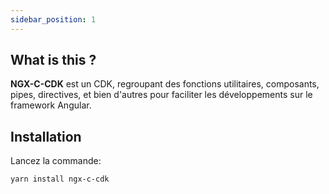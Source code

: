 ```yaml
---
sidebar_position: 1
---
```


## What is this ?

**NGX-C-CDK** est un CDK, regroupant des fonctions utilitaires, composants, pipes, directives, et bien d'autres pour faciliter les développements sur le framework Angular.

## Installation

Lancez la commande:
```bash
yarn install ngx-c-cdk
```